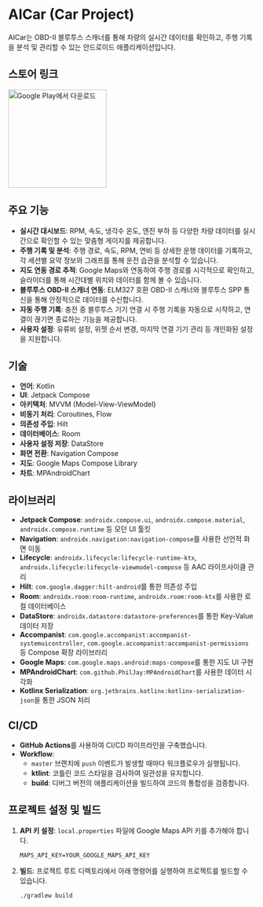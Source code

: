 # AICar (Car Project)

AICar는 OBD-II 블루투스 스캐너를 통해 차량의 실시간 데이터를 확인하고, 주행 기록을 분석 및 관리할 수 있는 안드로이드 애플리케이션입니다.

## 스토어 링크
<a href='https://play.google.com/store/apps/details?id=com.devidea.aicar'><img alt='Google Play에서 다운로드' src='https://play.google.com/intl/en_us/badges/static/images/badges/ko_badge_web_generic.png' width="200"/></a>

##  주요 기능

- **실시간 대시보드**: RPM, 속도, 냉각수 온도, 엔진 부하 등 다양한 차량 데이터를 실시간으로 확인할 수 있는 맞춤형 게이지를 제공합니다.
- **주행 기록 및 분석**: 주행 경로, 속도, RPM, 연비 등 상세한 운행 데이터를 기록하고, 각 세션별 요약 정보와 그래프를 통해 운전 습관을 분석할 수 있습니다.
- **지도 연동 경로 추적**: Google Maps와 연동하여 주행 경로를 시각적으로 확인하고, 슬라이더를 통해 시간대별 위치와 데이터를 함께 볼 수 있습니다.
- **블루투스 OBD-II 스캐너 연동**: ELM327 호환 OBD-II 스캐너와 블루투스 SPP 통신을 통해 안정적으로 데이터를 수신합니다.
- **자동 주행 기록**: 충전 중 블루투스 기기 연결 시 주행 기록을 자동으로 시작하고, 연결이 끊기면 종료하는 기능을 제공합니다.
- **사용자 설정**: 유류비 설정, 위젯 순서 변경, 마지막 연결 기기 관리 등 개인화된 설정을 지원합니다.

## 기술

- **언어**: Kotlin
- **UI**: Jetpack Compose
- **아키텍처**: MVVM (Model-View-ViewModel)
- **비동기 처리**: Coroutines, Flow
- **의존성 주입**: Hilt
- **데이터베이스**: Room
- **사용자 설정 저장**: DataStore
- **화면 전환**: Navigation Compose
- **지도**: Google Maps Compose Library
- **차트**: MPAndroidChart

## 라이브러리

- **Jetpack Compose**: `androidx.compose.ui`, `androidx.compose.material`, `androidx.compose.runtime` 등 모던 UI 툴킷
- **Navigation**: `androidx.navigation:navigation-compose`를 사용한 선언적 화면 이동
- **Lifecycle**: `androidx.lifecycle:lifecycle-runtime-ktx`, `androidx.lifecycle:lifecycle-viewmodel-compose` 등 AAC 라이프사이클 관리
- **Hilt**: `com.google.dagger:hilt-android`를 통한 의존성 주입
- **Room**: `androidx.room:room-runtime`, `androidx.room:room-ktx`를 사용한 로컬 데이터베이스
- **DataStore**: `androidx.datastore:datastore-preferences`를 통한 Key-Value 데이터 저장
- **Accompanist**: `com.google.accompanist:accompanist-systemuicontroller`, `com.google.accompanist:accompanist-permissions` 등 Compose 확장 라이브러리
- **Google Maps**: `com.google.maps.android:maps-compose`를 통한 지도 UI 구현
- **MPAndroidChart**: `com.github.PhilJay:MPAndroidChart`를 사용한 데이터 시각화
- **Kotlinx Serialization**: `org.jetbrains.kotlinx:kotlinx-serialization-json`을 통한 JSON 처리

## CI/CD

- **GitHub Actions**를 사용하여 CI/CD 파이프라인을 구축했습니다.
- **Workflow**:
  - `master` 브랜치에 `push` 이벤트가 발생할 때마다 워크플로우가 실행됩니다.
  - **ktlint**: 코틀린 코드 스타일을 검사하여 일관성을 유지합니다.
  - **build**: 디버그 버전의 애플리케이션을 빌드하여 코드의 통합성을 검증합니다.

## 프로젝트 설정 및 빌드

1.  **API 키 설정**: `local.properties` 파일에 Google Maps API 키를 추가해야 합니다.
    ```properties
    MAPS_API_KEY=YOUR_GOOGLE_MAPS_API_KEY
    ```

2.  **빌드**: 프로젝트 루트 디렉토리에서 아래 명령어를 실행하여 프로젝트를 빌드할 수 있습니다.
    ```shell
    ./gradlew build
    ```
